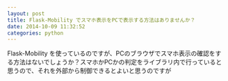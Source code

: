 ```yaml
---
layout: post
title: Flask-Mobility でスマホ表示をPCで表示する方法はありませんか？
date: 2014-10-09 11:32:52
categories: python
---
```

<p>Flask-Mobility を使っているのですが、PCのブラウザでスマホ表示の確認をする方法はないでしょうか？スマホかPCかの判定をライブラリ内で行っていると思うので、それを外部から制御できるとよいと思うのですが</p>
